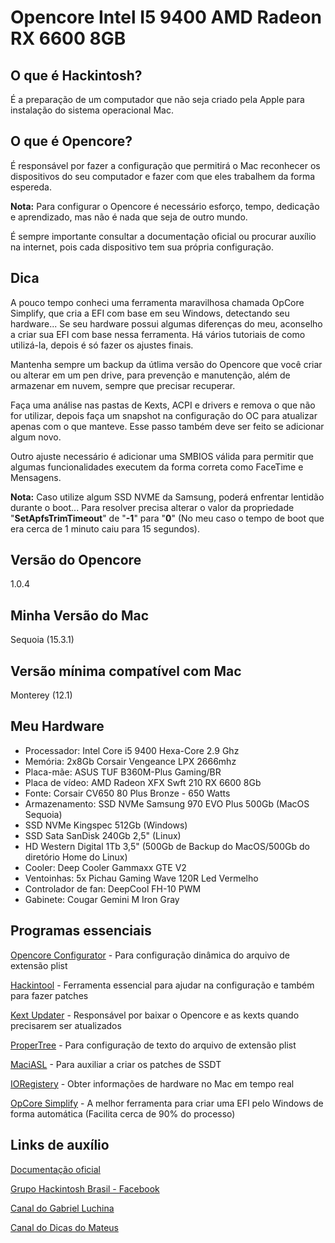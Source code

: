 # Opencore Intel I5 9400 AMD Radeon RX 6600 8GB

## O que é Hackintosh?

É a preparação de um computador que não seja criado pela Apple para instalação do sistema operacional Mac.

## O que é Opencore?

É responsável por fazer a configuração que permitirá o Mac reconhecer os dispositivos do seu computador e fazer com que eles trabalhem da forma espereda.

**Nota:** Para configurar o Opencore é necessário esforço, tempo, dedicação e aprendizado, mas não é nada que seja de outro mundo.

É sempre importante consultar a documentação oficial ou procurar auxílio na internet, pois cada dispositivo tem sua própria configuração.

## Dica

A pouco tempo conheci uma ferramenta maravilhosa chamada OpCore Simplify, que cria a EFI com base em seu Windows, detectando seu hardware... Se seu hardware possui algumas diferenças do meu, aconselho a criar sua EFI com base nessa ferramenta. Há vários tutoriais de como utilizá-la, depois é só fazer os ajustes finais.

Mantenha sempre um backup da útlima versão do Opencore que você criar ou alterar em um pen drive, para prevenção e manutenção, além de armazenar em nuvem, sempre que precisar recuperar.

Faça uma análise nas pastas de Kexts, ACPI e drivers e remova o que não for utilizar, depois faça um snapshot na configuração do OC para atualizar apenas com o que manteve. Esse passo também deve ser feito se adicionar algum novo.

Outro ajuste necessário é adicionar uma SMBIOS válida para permitir que algumas funcionalidades executem da forma correta como FaceTime e Mensagens.

**Nota:** Caso utilize algum SSD NVME da Samsung, poderá enfrentar lentidão durante o boot... Para resolver precisa alterar o valor da propriedade "**SetApfsTrimTimeout**" de "**-1**" para "**0**" (No meu caso o tempo de boot que era cerca de 1 minuto caiu para 15 segundos).

## Versão do Opencore

1.0.4

## Minha Versão do Mac

Sequoia (15.3.1)

## Versão mínima compatível com Mac

Monterey (12.1)

## Meu Hardware

- Processador: Intel Core i5 9400 Hexa-Core 2.9 Ghz
- Memória: 2x8Gb Corsair Vengeance LPX 2666mhz
- Placa-mãe: ASUS TUF B360M-Plus Gaming/BR
- Placa de vídeo: AMD Radeon XFX Swft 210 RX 6600 8Gb
- Fonte: Corsair CV650 80 Plus Bronze - 650 Watts
- Armazenamento: SSD NVMe Samsung 970 EVO Plus 500Gb (MacOS Sequoia)
- SSD NVMe Kingspec 512Gb (Windows)
- SSD Sata SanDisk 240Gb 2,5" (Linux)
- HD Western Digital 1Tb 3,5" (500Gb de Backup do MacOS/500Gb do diretório Home do Linux)
- Cooler: Deep Cooler Gammaxx GTE V2
- Ventoinhas: 5x Pichau Gaming Wave 120R Led Vermelho
- Controlador de fan: DeepCool FH-10 PWM
- Gabinete: Cougar Gemini M Iron Gray

## Programas essenciais

[Opencore Configurator](https://mackie100projects.altervista.org/download/occ/) - Para configuração dinâmica do arquivo de extensão plist

[Hackintool](https://github.com/benbaker76/Hackintool) - Ferramenta essencial para ajudar na configuração e também para fazer patches

[Kext Updater](https://update.kextupdater.de/kextupdater/Kext%20Updater.zip) - Responsável por baixar o Opencore e as kexts quando precisarem ser atualizados

[ProperTree](https://github.com/corpnewt/ProperTree) - Para configuração de texto do arquivo de extensão plist

[MaciASL](https://github.com/acidanthera/MaciASL) - Para auxiliar a criar os patches de SSDT

[IORegistery](https://github.com/khronokernel/IORegistryClone) - Obter informações de hardware no Mac em tempo real

[OpCore Simplify](https://github.com/lzhoang2801/OpCore-Simplify) - A melhor ferramenta para criar uma EFI pelo Windows de forma automática (Facilita cerca de 90% do processo)

## Links de auxílio

[Documentação oficial](https://dortania.github.io/OpenCore-Install-Guide/)

[Grupo Hackintosh Brasil - Facebook](https://www.facebook.com/groups/hackintoshbrazil)

[Canal do Gabriel Luchina](https://www.youtube.com/@UniversoHackintosh)

[Canal do Dicas do Mateus](https://www.youtube.com/@DicasdoMateus)
